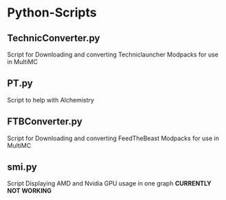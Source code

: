 # Python-Scripts
## TechnicConverter.py
Script for Downloading and converting Techniclauncher Modpacks for use in MultiMC

## PT.py
Script to help with Alchemistry

## FTBConverter.py
Script for Downloading and converting FeedTheBeast Modpacks for use in MultiMC

## smi.py
Script Displaying AMD and Nvidia GPU usage in one graph **CURRENTLY NOT WORKING**